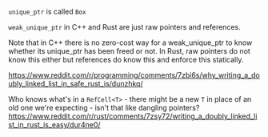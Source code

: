 `unique_ptr` is called `Box`

`weak_unique_ptr` in C++ and Rust are just raw pointers and references.

Note that in C++ there is no zero-cost way for a weak_unique_ptr to know whether its unique_ptr has been freed or not. In Rust, raw pointers do not know this either but references do know this and enforce this statically.

https://www.reddit.com/r/programming/comments/7zbi6s/why_writing_a_doubly_linked_list_in_safe_rust_is/dunzhkq/

Who knows what's in a `RefCell<T>` - there might be a new `T` in place of an old one we're expecting - isn't that like dangling pointers? https://www.reddit.com/r/rust/comments/7zsy72/writing_a_doubly_linked_list_in_rust_is_easy/dur4ne0/
